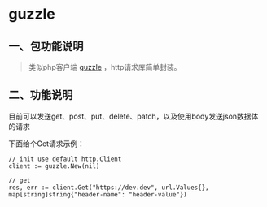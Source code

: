 # guzzle

## 一、包功能说明

> 类似php客户端 [guzzle](https://github.com/guzzle/guzzle) ，http请求库简单封装。

## 二、功能说明

目前可以发送get、post、put、delete、patch，以及使用body发送json数据体的请求

下面给个Get请求示例：

````
// init use default http.Client
client := guzzle.New(nil)

// get
res, err := client.Get("https://dev.dev", url.Values{}, map[string]string{"header-name": "header-value"})
````
